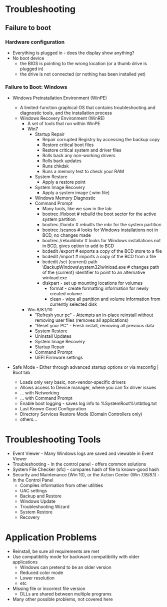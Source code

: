 # Troubleshooting

## Failure to boot

### Hardware configuration

* Everything is plugged in - does the display show anything?
* No boot device
  * the BIOS is pointing to the wrong location (or a thumb drive is plugged in)
  * the drive is not connected (or nothing has been installed yet)

### Failure to Boot: Windows

* Windows Preinstallation Environment (WinPE)
  * A limited-function graphical OS that contains troubleshooting and diagnostic tools, and the installation process
  * Windows Recovery Environment (WinRE)
    * A set of tools that run within WinPE
    * Win7
      * Startup Repair
        * Repair corrupted Registry by accessing the backup copy
        * Restore critical boot files
        * Restore critical system and driver files
        * Rolls back any non-working drivers
        * Rolls back updates
        * Runs chkdsk
        * Runs a memory test to check your RAM
      * System Restore
        * Apply a restore point
      * System Image Recovery
        * Apply a system image (.wim file)
      * Windows Memory Diagnostic
      * Command Prompt
        * Many tools, like we saw in the lab
        * bootrec /fixboot # rebuild the boot sector for the active system partition
        * bootrec /fixmbr # rebuilts the mbr for the system partition
        * bootrec /scanos # looks for Windows installations not in BCD, no changes made
        * bootrec /rebuildmbr # looks for Windows installations not in BCD, gives option to add to BCD
        * bcdedit /export <filename> # exports a copy of the BCD store to a file
        * bcdedit /import <filename> # imports a copy of the BCD from a file
        * bcdedit /set {current} path \BackupWindows\system32\winload.exe # changes path of the {current} identifier to point to an alternative winload.exe
        * diskpart - set up mounting locations for volumes
          * format - create formatting information for newly created volume
          * clean - wipe all partition and volume information from currently selected disk
    * Win 8/8.1/10
      * "Refresh your pc" - Attempts an in-place reinstall without removing user files (removes all applications)
      * "Reset your PC" - Fresh install, removing all previous data
      * System Restore
      * Uninstall Updates
      * System Image Recovery
      * Startup Repair
      * Command Prompt
      * UEFI Firmware settings

* Safe Mode - Either through advanced startup options or via msconfig | Boot tab
  * Loads only very basic, non-vendor-specific drivers
  * Allows access to Device manager, where you can fix driver issues
  * ... with Networking
  * ... with Command Prompt
  * Enable boot logging - saves log info to %SystemRoot%\ntbtlog.txt
  * Last Known Good Configuration
  * Directory Services Restore Mode (Domain Controllers only)
  * others...

# Troubleshooting Tools

* Event Viewer - Many Windows logs are saved and viewable in Event Viewer
* Troubleshooting - In the control panel - offers common solutions
* System File Checker (sfc) - compares hash of file to known-good hash
* Security and Maintenance (Win 10), or the Action Center (Win 7/8/8.1) - In the Control Panel
  * Compiles information from other utilities
  * UAC settings
  * Backup and Restore
  * Windows Update
  * Troubleshooting Wizard
  * System Restore
  * Recovery

# Application Problems

* Reinstall, be sure all requirements are met
* Use compatibility mode for backward compatibility with older applications
  * Windows can pretend to be an older version
  * Reduced color mode
  * Lower resolution
  * etc
* Missing file or incorrect file version
  * DLLs are shared between multiple programs
* Many other possible problems, not covered here
